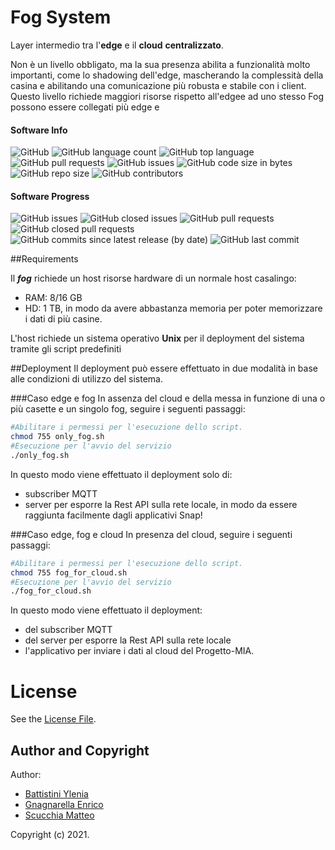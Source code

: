 # Fog System
Layer intermedio tra l'**edge** e il **cloud** **centralizzato**.

Non è un livello obbligato, ma la sua presenza abilita a funzionalità molto importanti,
come lo shadowing dell'edge, mascherando la complessità della casina e abilitando una comunicazione più robusta e stabile con i client.
Questo livello richiede maggiori risorse rispetto all'edgee ad uno stesso Fog possono essere collegati più edge e 

#### Software Info

![GitHub](https://img.shields.io/github/license/PC-ProgettoMIA/fog)
![GitHub language count](https://img.shields.io/github/languages/count/PC-ProgettoMIA/fog)
![GitHub top language](https://img.shields.io/github/languages/top/PC-ProgettoMIA/fog)
![GitHub pull requests](https://img.shields.io/github/issues-pr/PC-ProgettoMIA/fog)
![GitHub issues](https://img.shields.io/github/issues/PC-ProgettoMIA/fog)
![GitHub code size in bytes](https://img.shields.io/github/languages/code-size/PC-ProgettoMIA/fog)
![GitHub repo size](https://img.shields.io/github/repo-size/PC-ProgettoMIA/fog)
![GitHub contributors](https://img.shields.io/github/contributors/PC-ProgettoMIA/fog)

#### Software Progress
![GitHub issues](https://img.shields.io/github/issues/PC-ProgettoMIA/fog)
![GitHub closed issues](https://img.shields.io/github/issues-closed/PC-ProgettoMIA/fog)
![GitHub pull requests](https://img.shields.io/github/issues-pr/PC-ProgettoMIA/fog)
![GitHub closed pull requests](https://img.shields.io/github/issues-pr-closed/PC-ProgettoMIA/fog)
![GitHub commits since latest release (by date)](https://img.shields.io/github/commits-since/PC-ProgettoMIA/fog/latest/develop)
![GitHub last commit](https://img.shields.io/github/last-commit/PC-ProgettoMIA/fog/develop)


##Requirements

Il **_fog_** richiede un host risorse hardware di un normale host casalingo:
- RAM: 8/16 GB
- HD: 1 TB, in modo da avere abbastanza memoria per poter memorizzare i dati di più casine.

L'host richiede un sistema operativo **Unix** per il deployment del sistema tramite gli script  predefiniti
<!--, altrimenti su un device Windows richiede di lanciare i comandi compatibitramite -->

##Deployment
Il deployment può essere effettuato in due modalità in base alle condizioni di utilizzo del sistema.

###Caso edge e fog 
In assenza del cloud e della messa in funzione di una o più casette e un singolo fog, seguire i seguenti passaggi:
```bash
#Abilitare i permessi per l'esecuzione dello script.
chmod 755 only_fog.sh
#Esecuzione per l'avvio del servizio
./only_fog.sh
```

In questo modo viene effettuato il deployment solo di:
- subscriber MQTT 
- server per esporre la Rest API sulla rete locale, in modo da essere raggiunta facilmente dagli applicativi Snap!


###Caso edge, fog e cloud
In presenza del cloud, seguire i seguenti passaggi:
```bash
#Abilitare i permessi per l'esecuzione dello script.
chmod 755 fog_for_cloud.sh
#Esecuzione per l'avvio del servizio
./fog_for_cloud.sh
```

In questo modo viene effettuato il deployment:
- del subscriber MQTT 
- del server per esporre la Rest API sulla rete locale 
- l'applicativo per inviare i dati al cloud del Progetto-MIA.



# License
See the [License File](./LICENSE).

## Author and Copyright
Author:
- [Battistini Ylenia](https://github.com/yleniaBattistini)
- [Gnagnarella Enrico](https://github.com/enrignagna)
- [Scucchia Matteo](https://github.com/scumatteo)

Copyright (c) 2021.
